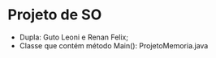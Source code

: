 # Projeto de SO

- Dupla: Guto Leoni e Renan Felix;
- Classe que contém método Main(): ProjetoMemoria.java
